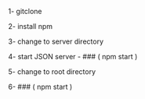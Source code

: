 1- gitclone

2- install npm

3- change to server directory

4- start JSON server - ### ( npm start )

5- change to root directory

6- ### ( npm start )
